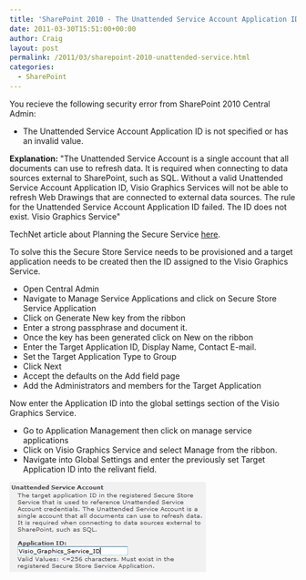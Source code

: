 ```yaml
---
title: 'SharePoint 2010 - The Unattended Service Account Application ID is notspecified or has an invalid value.'
date: 2011-03-30T15:51:00+00:00
author: Craig
layout: post
permalink: /2011/03/sharepoint-2010-unattended-service.html
categories:
  - SharePoint
---
```


You recieve the following security error from SharePoint 2010 Central Admin:

* The Unattended Service Account Application ID is not specified or has an invalid value.

**Explanation:** "The Unattended Service Account is a single account that all documents can use to refresh data. It is required when connecting to data sources external to SharePoint, such as SQL. Without a valid Unattended Service Account Application ID, Visio Graphics Services will not be able to refresh Web Drawings that are connected to external data sources.
The rule for the Unattended Service Account Application ID failed. The ID does not exist. Visio Graphics Service"

TechNet article about Planning the Secure Service [here](http://technet.microsoft.com/en-us/library/ee806889.asp).

<!--more-->

To solve this the Secure Store Service needs to be provisioned and a target application needs to be created then the ID assigned to the Visio Graphics Service.

* Open Central Admin
* Navigate to Manage Service Applications and click on Secure Store Service Application
* Click on Generate New key from the ribbon
* Enter a strong passphrase and document it.
* Once the key has been generated click on New on the ribbon
* Enter the Target Application ID, Display Name, Contact E-mail.
* Set the Target Application Type to Group
* Click Next
* Accept the defaults on the Add field page
* Add the Administrators and members for the Target Application

Now enter the Application ID into the global settings section of the Visio Graphics Service.

* Go to Application Management then click on manage service applications
* Click on Visio Graphics Service and select Manage from the ribbon.
* Navigate into Global Settings and enter the previously set Target Application ID into the relivant field.

![](/assets/images/Secure-Store3.png)